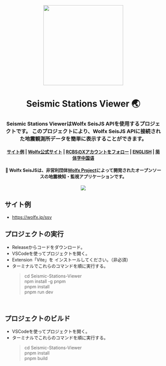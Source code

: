 <div align="center">
  <image width="256em" src="https://github.com/user-attachments/assets/84003231-98c7-4b10-a761-f5bcf01a3adb" />
 </div>
<h1 align="center">Seismic Stations Viewer 🌏</h1>

<h3 align="center">Seismic Stations ViewerはWolfx SeisJS APIを使用するプロジェクトです。 このプロジェクトにより、Wolfx SeisJS APIに接続された地震観測所データを簡単に表示することができます。</h3>

<h4 align="center">
<a href=https://wolfx.jp/ssv>サイト例</a> | 
<a href=https://wolfx.jp>Wolfx公式サイト</a> |
<a href=https://x.com/realcodestudio>RCBSのXアカウントをフォロー</a> |
<a href=README.md>ENGLISH</a> |
<a href=zh.md>简体字中国语</a>


<div align="center">
<h4 align="center"> 🚨 Wolfx SeisJSは、非営利団体<a href=https://wolfx.jp>Wolfx Project</a>によって開発されたオープンソースの地震検知・監視アプリケーションです。 </h3>
 
 </div>
<div align="center">
  <image src="https://github.com/user-attachments/assets/ee4583a2-4f34-4b84-928b-8ef19962fdc7" />
</div>

## サイト例
- https://wolfx.jp/ssv

## プロジェクトの実行
- Releaseからコードをダウンロード。
- VSCodeを使ってプロジェクトを開く。
- Extension「Vite」を インストールしてください。（非必須）
- ターミナルでこれらのコマンドを順に実行する。
  > cd Seismic-Stations-Viewer<br>
  > npm install -g pnpm<br>
  > pnpm install<br>
  > pnpm run dev<br>

<br>
 
## プロジェクトのビルド
- VSCodeを使ってプロジェクトを開く。
- ターミナルでこれらのコマンドを順に実行する。
  > cd Seismic-Stations-Viewer<br>
  > pnpm install<br>
  > pnpm build<br>
